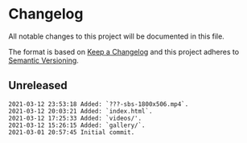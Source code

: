 # Changelog
All notable changes to this project will be documented in this file.

The format is based on [Keep a Changelog](http://keepachangelog.com/en/1.0.0/)
and this project adheres to [Semantic Versioning](http://semver.org/spec/v2.0.0.html).

## Unreleased

```
2021-03-12 23:53:18 Added: `???-sbs-1800x506.mp4`.
2021-03-12 20:03:21 Added: `index.html`.
2021-03-12 17:25:33 Added: `videos/'.
2021-03-12 15:26:15 Added: `gallery/`.
2021-03-01 20:57:45 Initial commit.
```
